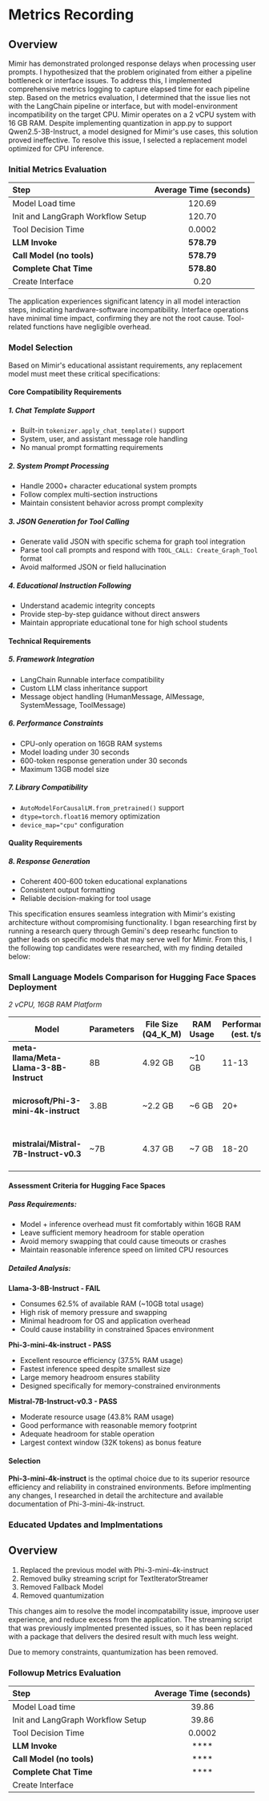 # Metrics Recording
## Overview
Mimir has demonstrated prolonged response delays when processing user prompts. I hypothesized that the problem originated from either a pipeline bottleneck or interface issues. To address this, I implemented comprehensive metrics logging to capture elapsed time for each pipeline step. Based on the metrics evaluation, I determined that the issue lies not with the LangChain pipeline or interface, but with model-environment incompatibility on the target CPU. Mimir operates on a 2 vCPU system with 16 GB RAM. Despite implementing quantization in app.py to support Qwen2.5-3B-Instruct, a model designed for Mimir's use cases, this solution proved ineffective. To resolve this issue, I selected a replacement model optimized for CPU inference.

### Initial Metrics Evaluation

| Step | Average Time (seconds) |
| :- | :-: |
| Model Load time | 120.69 |
| Init and LangGraph Workflow Setup | 120.70 |
| Tool Decision Time | 0.0002 |
| **LLM Invoke** | **578.79** |
| **Call Model (no tools)** | **578.79** |
| **Complete Chat Time** | **578.80** |
| Create Interface | 0.20 |

The application experiences significant latency in all model interaction steps, indicating hardware-software incompatibility. Interface operations have minimal time impact, confirming they are not the root cause. Tool-related functions have negligible overhead.

### Model Selection

Based on Mimir's educational assistant requirements, any replacement model must meet these critical specifications:

#### **Core Compatibility Requirements**

##### **1. Chat Template Support**
- Built-in `tokenizer.apply_chat_template()` support
- System, user, and assistant message role handling
- No manual prompt formatting requirements

##### **2. System Prompt Processing**
- Handle 2000+ character educational system prompts
- Follow complex multi-section instructions
- Maintain consistent behavior across prompt complexity

##### **3. JSON Generation for Tool Calling**
- Generate valid JSON with specific schema for graph tool integration
- Parse tool call prompts and respond with `TOOL_CALL: Create_Graph_Tool` format
- Avoid malformed JSON or field hallucination

##### **4. Educational Instruction Following**
- Understand academic integrity concepts
- Provide step-by-step guidance without direct answers
- Maintain appropriate educational tone for high school students

#### **Technical Requirements**

##### **5. Framework Integration**
- LangChain Runnable interface compatibility
- Custom LLM class inheritance support
- Message object handling (HumanMessage, AIMessage, SystemMessage, ToolMessage)

##### **6. Performance Constraints**
- CPU-only operation on 16GB RAM systems
- Model loading under 30 seconds
- 600-token response generation under 30 seconds
- Maximum 13GB model size

##### **7. Library Compatibility**
- `AutoModelForCausalLM.from_pretrained()` support
- `dtype=torch.float16` memory optimization
- `device_map="cpu"` configuration

#### **Quality Requirements**

##### **8. Response Generation**
- Coherent 400-600 token educational explanations
- Consistent output formatting
- Reliable decision-making for tool usage

This specification ensures seamless integration with Mimir's existing architecture without compromising functionality. I bgan researching first by running a research query through Gemini's deep researhc function to gather leads on specific models that may serve well for Mimir. From this, I the following top candidates were researched, with my finding detailed below:

### Small Language Models Comparison for Hugging Face Spaces Deployment
*2 vCPU, 16GB RAM Platform*

| Model | Parameters | File Size (Q4_K_M) | RAM Usage | Performance (est. t/s) | Memory Pressure | **Pass/Fail** |
|-------|------------|-------------------|-----------|----------------------|----------------|---------------|
| **meta-llama/Meta-Llama-3-8B-Instruct** | 8B | 4.92 GB | ~10 GB | 11-13 | High (62.5% RAM usage) | **FAIL** |
| **microsoft/Phi-3-mini-4k-instruct** | 3.8B | ~2.2 GB | ~6 GB | 20+ | Low (37.5% RAM usage) | **PASS** |
| **mistralai/Mistral-7B-Instruct-v0.3** | ~7B | 4.37 GB | ~7 GB | 18-20 | Medium (43.8% RAM usage) | **PASS** |

#### Assessment Criteria for Hugging Face Spaces

##### Pass Requirements:
- Model + inference overhead must fit comfortably within 16GB RAM
- Leave sufficient memory headroom for stable operation
- Avoid memory swapping that could cause timeouts or crashes
- Maintain reasonable inference speed on limited CPU resources

##### Detailed Analysis:

**Llama-3-8B-Instruct - FAIL**
- Consumes 62.5% of available RAM (~10GB total usage)
- High risk of memory pressure and swapping
- Minimal headroom for OS and application overhead
- Could cause instability in constrained Spaces environment

**Phi-3-mini-4k-instruct - PASS** 
- Excellent resource efficiency (37.5% RAM usage)
- Fastest inference speed despite smallest size
- Large memory headroom ensures stability
- Designed specifically for memory-constrained environments

**Mistral-7B-Instruct-v0.3 - PASS**
- Moderate resource usage (43.8% RAM usage)
- Good performance with reasonable memory footprint
- Adequate headroom for stable operation
- Largest context window (32K tokens) as bonus feature

#### Selection
**Phi-3-mini-4k-instruct** is the optimal choice due to its superior resource efficiency and reliability in constrained environments. Before implmenting any changes, I researched in detail the architecture and available documentation of Phi-3-mini-4k-instruct.

### Educated Updates and Implmentations
## Overview
1. Replaced the previous model with Phi-3-mini-4k-instruct
2. Removed bulky streaming script for TextIteratorStreamer
3. Removed Fallback Model
4. Removed quantumization

This changes aim to resolve the model incompatability issue, improove user experience, and reduce excess from the application. The streaming script that was previously implmented presented issues, so it has been replaced with a package that delivers the desired result with much less weight. 

Due to memory constraints, quantumization has been removed.

### Followup Metrics Evaluation

| Step | Average Time (seconds) |
| :- | :-: |
| Model Load time | 39.86 |
| Init and LangGraph Workflow Setup | 39.86 |
| Tool Decision Time | 0.0002 |
| **LLM Invoke** | **** |
| **Call Model (no tools)** | **** |
| **Complete Chat Time** | **** |
| Create Interface |  |

